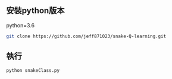 
## 安裝python版本
python=3.6
```bash
git clone https://github.com/jeff871023/snake-Q-learning.git
```

## 執行

```python
python snakeClass.py
```

